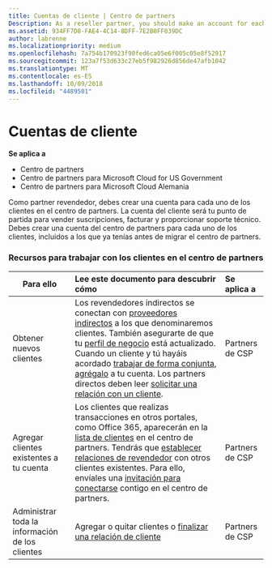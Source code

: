 ```yaml
---
title: Cuentas de cliente | Centro de partners
Description: As a reseller partner, you should make an account for each of your customers in Partner Center. The customer account will be your starting point for selling subscriptions, billing, and providing support.
ms.assetid: 934FF7D8-FAE4-4C14-8DFF-7E2B0FF039DC
author: labrenne
ms.localizationpriority: medium
ms.openlocfilehash: 7a754b170923f90fed6ca05e6f005c05e8f52917
ms.sourcegitcommit: 123a7f53d633c27eb5f982926d856de47afb1042
ms.translationtype: MT
ms.contentlocale: es-ES
ms.lasthandoff: 10/09/2018
ms.locfileid: "4489501"
---
```

# <a name="customer-accounts"></a>Cuentas de cliente

**Se aplica a**

-  Centro de partners
-  Centro de partners para Microsoft Cloud for US Government
-  Centro de partners para Microsoft Cloud Alemania

Como partner revendedor, debes crear una cuenta para cada uno de los clientes en el centro de partners. La cuenta del cliente será tu punto de partida para vender suscripciones, facturar y proporcionar soporte técnico. Debes crear una cuenta del centro de partners para cada uno de los clientes, incluidos a los que ya tenías antes de migrar el centro de partners.

### <a name="resources-for-working-with-your-customers-on-the-partner-center"></a>Recursos para trabajar con los clientes en el centro de partners

|**Para ello**   |**Lee este documento para descubrir cómo**   |**Se aplica a**|
|-----------------|:----------------------------|:--------------|
|Obtener nuevos clientes|Los revendedores indirectos se conectan con [proveedores indirectos](indirect-reseller-tasks-in-partner-center.md) a los que denominaremos clientes. También asegurarte de que tu [perfil de negocio](create-a-marketing-profile.md) está actualizado. Cuando un cliente y tú hayáis acordado [trabajar de forma conjunta](responding-to-referrals.md), [agrégalo](add-a-new-customer.md) a tu cuenta. Los partners directos deben leer [solicitar una relación con un cliente](request-a-relationship-with-a-customer.md).|Partners de CSP|
|Agregar clientes existentes a tu cuenta   | Los clientes que realizas transacciones en otros portales, como Office 365, aparecerán en la [lista de clientes](see-your-customer-list.md) en el centro de partners. Tendrás que [establecer relaciones de revendedor](indirect-reseller-tasks-in-partner-center.md) con otros clientes existentes. Para ello, envíales una [invitación para conectarse](responding-to-referrals.md) contigo en el centro de partners.   | Partners de CSP   |
|Administrar toda la información de los clientes   | Agregar o quitar clientes o [finalizar una relación de cliente](remove-a-relationship.md)|   Partners de CSP |